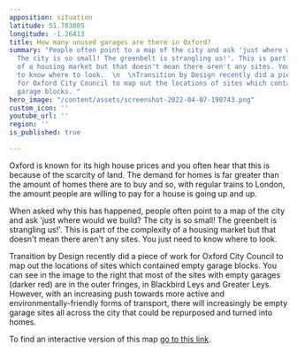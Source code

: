 ```yaml
---
apposition: situation
latitude: 51.783805
longitude: -1.26413
title: How many unused garages are there in Oxford?
summary: "People often point to a map of the city and ask 'just where would we build?
  The city is so small! The greenbelt is strangling us!'. This is part of the complexity
  of a housing market but that doesn't mean there aren't any sites. You just need
  to know where to look.  \n  \nTransition by Design recently did a piece of work
  for Oxford City Council to map out the locations of sites which contained empty
  garage blocks. "
hero_image: "/content/assets/screenshot-2022-04-07-190743.png"
custom_icon: ''
youtube_url: ''
region: ''
is_published: true

---
```

Oxford is known for its high house prices and you often hear that this is because of the scarcity of land. The demand for homes is far greater than the amount of homes there are to buy and so, with regular trains to London, the amount people are willing to pay for a house is going up and up.

When asked why this has happened, people often point to a map of the city and ask 'just where would we build? The city is so small! The greenbelt is strangling us!'. This is part of the complexity of a housing market but that doesn't mean there aren't any sites. You just need to know where to look.

Transition by Design recently did a piece of work for Oxford City Council to map out the locations of sites which contained empty garage blocks. You can see in the image to the right that most of the sites with empty garages (darker red) are in the outer fringes, in Blackbird Leys and Greater Leys. However, with an increasing push towards more active and environmentally-friendly forms of transport, there will increasingly be empty garage sites all across the city that could be repurposed and turned into homes.

To find an interactive version of this map [go to this link](https://gcp-europe-west1.app.carto.com/map/1fa9d9d3-cbb1-4f39-8953-a9880215c288).